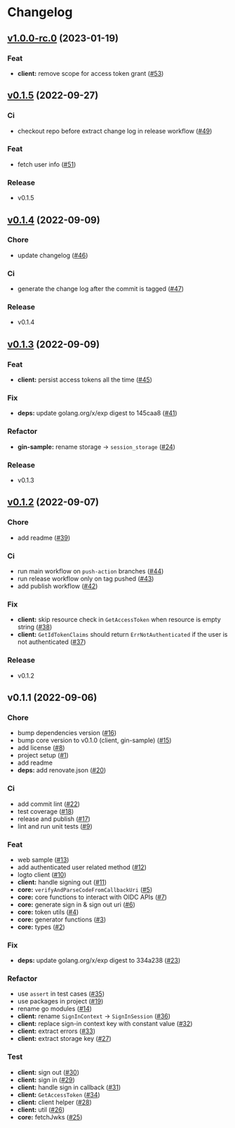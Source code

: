 # Changelog

## [v1.0.0-rc.0](https://github.com/logto-io/go/compare/v0.1.5...v1.0.0-rc.0) (2023-01-19)

### Feat

* **client:** remove scope for access token grant ([#53](https://github.com/logto-io/go/issues/53))


## [v0.1.5](https://github.com/logto-io/go/compare/v0.1.4...v0.1.5) (2022-09-27)

### Ci

* checkout repo before extract change log in release workflow ([#49](https://github.com/logto-io/go/issues/49))

### Feat

* fetch user info ([#51](https://github.com/logto-io/go/issues/51))

### Release

* v0.1.5


## [v0.1.4](https://github.com/logto-io/go/compare/v0.1.3...v0.1.4) (2022-09-09)

### Chore

* update changelog ([#46](https://github.com/logto-io/go/issues/46))

### Ci

* generate the change log after the commit is tagged ([#47](https://github.com/logto-io/go/issues/47))

### Release

* v0.1.4


## [v0.1.3](https://github.com/logto-io/go/compare/v0.1.2...v0.1.3) (2022-09-09)

### Feat

* **client:** persist access tokens all the time ([#45](https://github.com/logto-io/go/issues/45))

### Fix

* **deps:** update golang.org/x/exp digest to 145caa8 ([#41](https://github.com/logto-io/go/issues/41))

### Refactor

* **gin-sample:** rename storage -> `session_storage` ([#24](https://github.com/logto-io/go/issues/24))

### Release

* v0.1.3


## [v0.1.2](https://github.com/logto-io/go/compare/v0.1.1...v0.1.2) (2022-09-07)

### Chore

* add readme ([#39](https://github.com/logto-io/go/issues/39))

### Ci

* run main workflow on `push-action` branches ([#44](https://github.com/logto-io/go/issues/44))
* run release workflow only on tag pushed ([#43](https://github.com/logto-io/go/issues/43))
* add publish workflow ([#42](https://github.com/logto-io/go/issues/42))

### Fix

* **client:** skip resource check in `GetAccessToken` when resource is empty string ([#38](https://github.com/logto-io/go/issues/38))
* **client:** `GetIdTokenClaims` should return `ErrNotAuthenticated` if the user is not authenticated ([#37](https://github.com/logto-io/go/issues/37))

### Release

* v0.1.2


## v0.1.1 (2022-09-06)

### Chore

* bump dependencies version ([#16](https://github.com/logto-io/go/issues/16))
* bump core version to v0.1.0 (client, gin-sample) ([#15](https://github.com/logto-io/go/issues/15))
* add license ([#8](https://github.com/logto-io/go/issues/8))
* project setup ([#1](https://github.com/logto-io/go/issues/1))
* add readme
* **deps:** add renovate.json ([#20](https://github.com/logto-io/go/issues/20))

### Ci

* add commit lint ([#22](https://github.com/logto-io/go/issues/22))
* test coverage ([#18](https://github.com/logto-io/go/issues/18))
* release and publish ([#17](https://github.com/logto-io/go/issues/17))
* lint and run unit tests ([#9](https://github.com/logto-io/go/issues/9))

### Feat

* web sample ([#13](https://github.com/logto-io/go/issues/13))
* add authenticated user related method ([#12](https://github.com/logto-io/go/issues/12))
* logto client ([#10](https://github.com/logto-io/go/issues/10))
* **client:** handle signing out ([#11](https://github.com/logto-io/go/issues/11))
* **core:** `verifyAndParseCodeFromCallbackUri` ([#5](https://github.com/logto-io/go/issues/5))
* **core:** core functions to interact with OIDC APIs ([#7](https://github.com/logto-io/go/issues/7))
* **core:** generate sign in & sign out uri ([#6](https://github.com/logto-io/go/issues/6))
* **core:** token utils ([#4](https://github.com/logto-io/go/issues/4))
* **core:** generator functions ([#3](https://github.com/logto-io/go/issues/3))
* **core:** types ([#2](https://github.com/logto-io/go/issues/2))

### Fix

* **deps:** update golang.org/x/exp digest to 334a238 ([#23](https://github.com/logto-io/go/issues/23))

### Refactor

* use `assert` in test cases ([#35](https://github.com/logto-io/go/issues/35))
* use packages in project ([#19](https://github.com/logto-io/go/issues/19))
* rename go modules ([#14](https://github.com/logto-io/go/issues/14))
* **client:** rename `SignInContext` -> `SignInSession` ([#36](https://github.com/logto-io/go/issues/36))
* **client:** replace sign-in context key with constant value ([#32](https://github.com/logto-io/go/issues/32))
* **client:** extract errors ([#33](https://github.com/logto-io/go/issues/33))
* **client:** extract storage key ([#27](https://github.com/logto-io/go/issues/27))

### Test

* **client:** sign out ([#30](https://github.com/logto-io/go/issues/30))
* **client:** sign in ([#29](https://github.com/logto-io/go/issues/29))
* **client:** handle sign in callback ([#31](https://github.com/logto-io/go/issues/31))
* **client:** `GetAccessToken` ([#34](https://github.com/logto-io/go/issues/34))
* **client:** client helper ([#28](https://github.com/logto-io/go/issues/28))
* **client:** util ([#26](https://github.com/logto-io/go/issues/26))
* **core:** fetchJwks ([#25](https://github.com/logto-io/go/issues/25))

